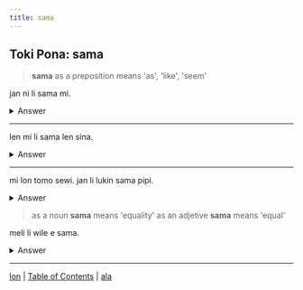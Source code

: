 ```yaml
---
title: sama
---
```


## Toki Pona: sama

> **sama** as a preposition means 'as', 'like', 'seem'

jan ni li sama mi.
<details>
<summary>Answer</summary>

That person is like me.
</details>

---

len mi li sama len sina.
<details>
<summary>Answer</summary>

My clothes are like your clothes.
</details>

---

mi lon tomo sewi. jan li lukin sama pipi.
<details>
<summary>Answer</summary>

I am in a skyscraper. The people look like ants.
</details>

> as a noun **sama** means 'equality'
> as an adjetive **sama** means 'equal'

meli li wile e sama.
<details>
<summary>Answer</summary>

Women want equality.
</details>

---

[lon](21lon.md) | [Table of Contents](toc.md) | [ala](23ala.md)